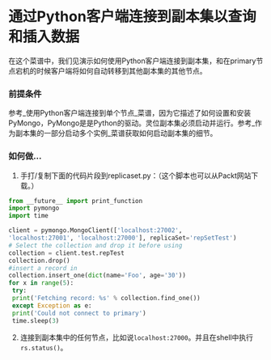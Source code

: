 # 通过Python客户端连接到副本集以查询和插入数据

在这个菜谱中，我们见演示如何使用Python客户端连接到副本集，和在primary节点宕机的时候客户端将如何自动转移到其他副本集的其他节点。


### 前提条件
参考_使用Python客户端连接到单个节点_菜谱，因为它描述了如何设置和安装PyMongo，PyMongo是是Python的驱动。灵位副本集必须启动并运行。参考_作为副本集的一部分启动多个实例_菜谱获取如何启动副本集的细节。


### 如何做...
1. 手打/复制下面的代码片段到replicaset.py：（这个脚本也可以从Packt网站下载。）
```Python
from __future__ import print_function
import pymongo
import time

client = pymongo.MongoClient(['localhost:27002',
'localhost:27001', 'localhost:27000'], replicaSet='repSetTest')
# Select the collection and drop it before using
collection = client.test.repTest
collection.drop()
#insert a record in
collection.insert_one(dict(name='Foo', age='30'))
for x in range(5):
 try:
 print('Fetching record: %s' % collection.find_one())
 except Exception as e:
 print('Could not connect to primary')
 time.sleep(3)
```

2. 连接到副本集中的任何节点，比如说`localhost:27000`。并且在shell中执行`rs.status()`。